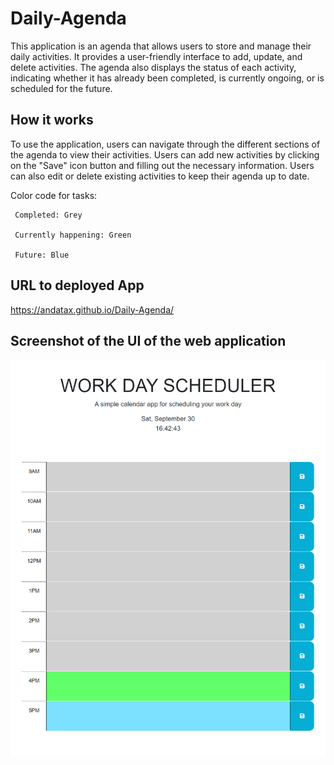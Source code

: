 # Daily-Agenda

This application is an agenda that allows users to store and manage their daily activities. It provides a user-friendly interface to add, update, and delete activities. The agenda also displays the status of each activity, indicating whether it has already been completed, is currently ongoing, or is scheduled for the future.

## How it works

To use the application, users can navigate through the different sections of the agenda to view their activities. Users can add new activities by clicking on the "Save" icon button and filling out the necessary information.
Users can also edit or delete existing activities to keep their agenda up to date.

Color code for tasks:

     Completed: Grey

     Currently happening: Green

     Future: Blue
## URL to deployed App 

https://andatax.github.io/Daily-Agenda/ 

## Screenshot of the UI of the web application

![UI of the application](./img/SS.png)
